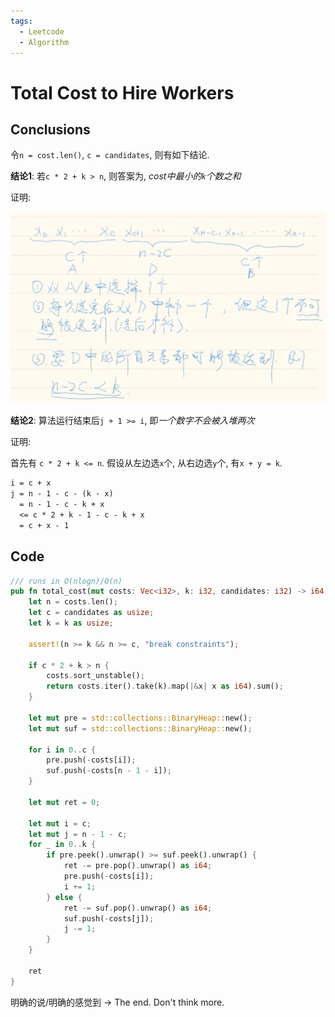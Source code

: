 ```yaml
---
tags:
  - Leetcode
  - Algorithm
---
```


# Total Cost to Hire Workers

## Conclusions

令`n = cost.len()`, `c = candidates`, 则有如下结论.

**结论1**: 若`c * 2 + k > n`, 则答案为, *cost中最小的`k`个数之和*

证明:

![alt text](assets/p2462-1.jpg)

**结论2**: 算法运行结束后`j + 1 >= i`, 即*一个数字不会被入堆两次*

证明:

首先有 `c * 2 + k <= n`. 假设从左边选`x`个, 从右边选`y`个, 有`x + y = k`.

```txt
i = c + x
j = n - 1 - c - (k - x) 
  = n - 1 - c - k + x
  <= c * 2 + k - 1 - c - k + x
  = c + x - 1
```

## Code

```rust
/// runs in O(nlogn)/O(n)
pub fn total_cost(mut costs: Vec<i32>, k: i32, candidates: i32) -> i64 {
    let n = costs.len();
    let c = candidates as usize;
    let k = k as usize;

    assert!(n >= k && n >= c, "break constraints");

    if c * 2 + k > n {
        costs.sort_unstable();
        return costs.iter().take(k).map(|&x| x as i64).sum();
    }

    let mut pre = std::collections::BinaryHeap::new();
    let mut suf = std::collections::BinaryHeap::new();

    for i in 0..c {
        pre.push(-costs[i]);
        suf.push(-costs[n - 1 - i]);
    }

    let mut ret = 0;

    let mut i = c;
    let mut j = n - 1 - c;
    for _ in 0..k {
        if pre.peek().unwrap() >= suf.peek().unwrap() {
            ret -= pre.pop().unwrap() as i64;
            pre.push(-costs[i]);
            i += 1;
        } else {
            ret -= suf.pop().unwrap() as i64;
            suf.push(-costs[j]);
            j -= 1;
        }
    }

    ret
}
```

明确的说/明确的感觉到 -> The end. Don't think more.
